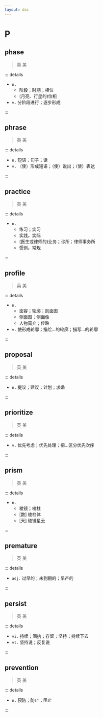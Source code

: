 ```yaml
---
layout: doc
---
```


# P

## phase
> 英 <Phonetic word="phase" lang="en-GB" phonetic="/feɪz/"/>
> 美 <Phonetic word="phase" lang="en-US" phonetic="/feɪz/"/>

::: details

- `n.` 
    * 阶段；时期；相位
    * (月亮、行星的)位相
- `v.` 分阶段进行；逐步形成

:::

## phrase
> 英 <Phonetic word="phrase" lang="en-GB" phonetic="/'fræz/"/>
> 美 <Phonetic word="phrase" lang="en-US" phonetic="/'fræz/"/>

::: details

- `n.` 短语；句子；话
- `v.` （使）形成短语；（使）说出；（使）表达

:::

## practice
> 英 <Phonetic word="practice" lang="en-GB" phonetic="/ˈpræktɪs/"/>
> 美 <Phonetic word="practice" lang="en-US" phonetic="/ˈpræktɪs/"/>

::: details

- `n.` 
    * 练习；实习
    * 实践，实际
    * (医生或律师的)业务；诊所；律师事务所
    * 惯例，常规

:::

## profile
> 英 <Phonetic word="profile" lang="en-GB" phonetic="/'prəʊfɪl/"/>
> 美 <Phonetic word="profile" lang="en-US" phonetic="/'prəʊfɪl/"/>

::: details

- `n.` 
    * 面容；轮廓；剖面图
    * 侧面图；侧面像
    * 人物简介；传略
- `v.` 使形成轮廓；描绘…的轮廓；描写…的轮廓

:::

## proposal
> 英 <Phonetic word="proposal" lang="en-GB" phonetic="/prə'pəʊsəl/"/>
> 美 <Phonetic word="proposal" lang="en-US" phonetic="/prə'pɑːsəl/"/>

::: details

- `n.` 提议；建议；计划；求婚

:::

## prioritize
> 英 <Phonetic word="prioritize" lang="en-GB" phonetic="/prai'ɔritaiz/"/>
> 美 <Phonetic word="prioritize" lang="en-US" phonetic="/praɪ'ɔrətaɪz/"/>

::: details

- `v.` 优先考虑；优先处理；把…区分优先次序

:::

## prism
> 英 <Phonetic word="prism" lang="en-GB" phonetic="/'prɪz(ə)m/"/>
> 美 <Phonetic word="prism" lang="en-US" phonetic="/'prɪzəm/"/>

::: details

- `n.` 
    * 棱镜；棱柱
    * [数] 棱柱体
    * [天] 棱镜星云

:::

## premature
> 英 <Phonetic word="premature" lang="en-GB" phonetic="/ˈpremətʃə(r)/"/>
> 美 <Phonetic word="premature" lang="en-US" phonetic="/ˌpriːməˈtʃʊr/"/>

::: details

- `adj.` 过早的；未到期的；早产的

:::

## persist
> 英 <Phonetic word="persist" lang="en-GB" phonetic="/pə'sɪst/"/>
> 美 <Phonetic word="persist" lang="en-US" phonetic="/pə'sɪst/"/>

::: details

- `vi.` 持续；固执；存留；坚持；持续下去
- `vt.` 坚持说；反复说

:::

## prevention
> 英 <Phonetic word="prevention" lang="en-GB" phonetic="/prɪ'venʃn/"/>
> 美 <Phonetic word="prevention" lang="en-US" phonetic="/prɪ'venʃn/"/>

::: details

- `n.` 预防；防止；阻止

:::